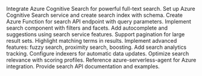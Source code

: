 Integrate Azure Cognitive Search for powerful full-text search. Set up Azure Cognitive Search service and create search index with schema. Create Azure Function for search API endpoint with query parameters. Implement search component with filters and facets. Add autocomplete and suggestions using search service features. Support pagination for large result sets. Highlight matching terms in results. Implement advanced features: fuzzy search, proximity search, boosting. Add search analytics tracking. Configure indexers for automatic data updates. Optimize search relevance with scoring profiles. Reference azure-serverless-agent for Azure integration. Provide search API documentation and examples.
